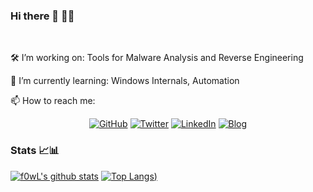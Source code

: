 ### Hi there 👋 👨‍💻 

<!--
**f0wl/f0wl** is a ✨ _special_ ✨ repository because its `README.md` (this file) appears on your GitHub profile.
-->

<br> 

🛠️ I’m working on: Tools for Malware Analysis and Reverse Engineering 

🧰 I’m currently learning:  Windows Internals, Automation

📫 How to reach me: <p align="center">
<a href="https://github.com/f0wl"><img src="https://img.shields.io/github/followers/f0wl.svg?label=GitHub&style=social" alt="GitHub"></a>
<a href="https://twitter.com/f0wlsec"><img src="https://img.shields.io/twitter/follow/f0wlsec?label=Twitter&style=social" alt="Twitter"></a>
<a href="https://www.linkedin.com/in/marius-genheimer"><img src="https://img.shields.io/badge/LinkedIn--_.svg?style=social&logo=linkedin" alt="LinkedIn"></a>
 <a href="https://dissectingmalwa.re"><img src="https://img.shields.io/badge/Blog-dissectingmalwa.re-brightgreen" alt="Blog"></a> 
</p>

### Stats 📈📊

[![f0wL's github stats](https://github-readme-stats.vercel.app/api?username=f0wl&show_icons=true&theme=dark)](https://github.com/anuraghazra/github-readme-stats)
[![Top Langs](https://github-readme-stats.vercel.app/api/top-langs/?username=f0wl&theme=dark&layout=compact))](https://github.com/anuraghazra/github-readme-stats)
